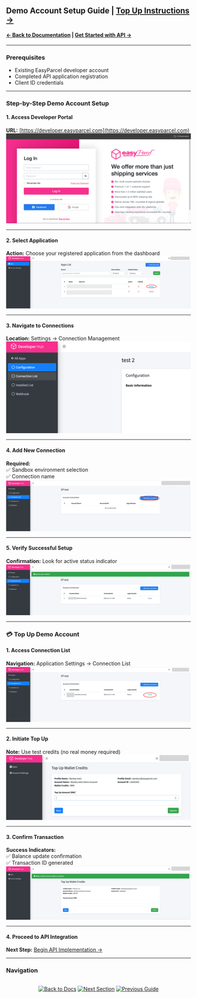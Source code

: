 ## Demo Account Setup Guide  | [Top Up Instructions →](#top-up-demo-account)

#### [← Back to Documentation](../README.md) | [Get Started with API →](1.get_started_with_easy_parcel_open_API.md)

---

### Prerequisites
- Existing EasyParcel developer account
- Completed API application registration
- Client ID credentials

---

### Step-by-Step Demo Account Setup

#### 1. Access Developer Portal
**URL:** [https://developer.easyparcel.com](https://developer.easyparcel.com)  
![Developer Portal Login](../Pictures/login_page.png "EasyParcel Developer Portal Login Interface")

---

#### 2. Select Application
**Action:** Choose your registered application from the dashboard  
![Application Selection](../Pictures/selectappsettings.png "Application Management Dashboard")

---

#### 3. Navigate to Connections
**Location:** Settings → Connection Management  
![Connection List Interface](../Pictures/selectconnectionlist.png "Connection Configuration Section")

---

#### 4. Add New Connection
**Required:**  
✅ Sandbox environment selection  
✅ Connection name  
![Add Connection Form](../Pictures/addconnection.png "New Connection Configuration Panel")

---

#### 5. Verify Successful Setup
**Confirmation:** Look for active status indicator  
![Demo Account Success](../Pictures/demo_acc_success.png "Successful Connection Creation Notification")

---

<a name="top-up-demo-account"></a>
### 💳 Top Up Demo Account

#### 1. Access Connection List
**Navigation:** Application Settings → Connection List  
![Top Up Navigation](../Pictures/selectconnectionlisttopup.png "Credit Management Section")

---

#### 2. Initiate Top Up
**Note:** Use test credits (no real money required)  
![Credit Top Up Interface](../Pictures/topup.png "Sandbox Credit Allocation Screen")

---

#### 3. Confirm Transaction
**Success Indicators:**  
✅ Balance update confirmation  
✅ Transaction ID generated  
![Top Up Success](../Pictures/topupsuccess.png "Credit Allocation Confirmation")

---

#### 4. Proceed to API Integration
**Next Step:** [Begin API Implementation →](../Guides/1.get_started_with_easy_parcel_open_API.md)

---

### Navigation
<div align="center" style="margin:2rem 0">

[![Back to Docs](https://img.shields.io/badge/Back_to_Docs-00AAEE?style=flat-square)](../README.md)
[![Next Section](https://img.shields.io/badge/Next_Section:_OAuth_Authentication→-00CC88?style=flat-square)](../oauth_authentication.md)
[![Previous Guide](https://img.shields.io/badge/←_Previous_Guide:_Get_Started-FF7733?style=flat-square)](../Guides/1.get_started_with_easy_parcel_open_API.md)

</div>
